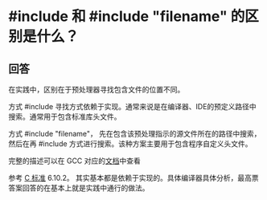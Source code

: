 # #include <filename> 和 #include "filename" 的区别是什么？

## 回答

在实践中，区别在于预处理器寻找包含文件的位置不同。

方式 #include <filename> 寻找方式依赖于实现。通常来说是在编译器、IDE的预定义路径中搜索。通常用于包含标准库头文件。

方式 #include "filename"， 先在包含该预处理指示的源文件所在的路径中搜索，然后在再 #include <filename> 方式进行搜索。该种方案主要用于包含程序自定义头文件。

完整的描述可以在 GCC 对应的[文档](https://gcc.gnu.org/onlinedocs/cpp/Search-Path.html)中查看

参考 [C 标准](http://www.open-std.org/jtc1/sc22/wg14/www/docs/n1570.pdf#page=182) 6.10.2。 其实基本都是依赖于实现的。具体编译器具体分析，最高票答案回答的在基本上就是实践中通行的做法。